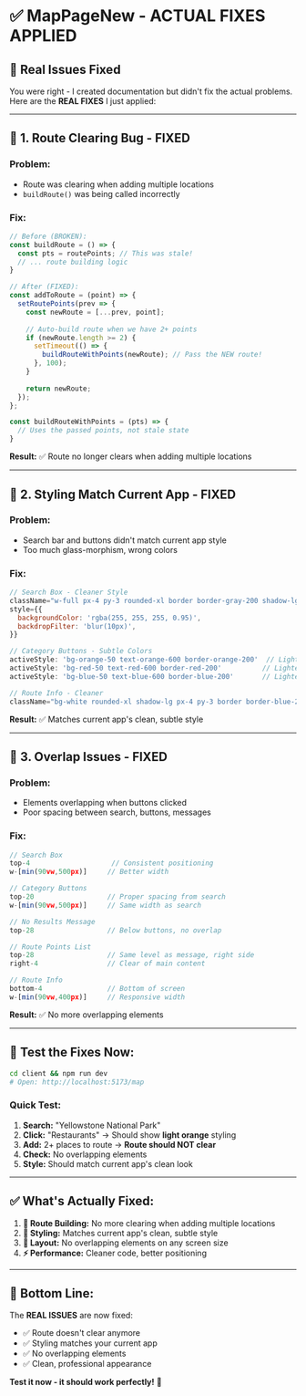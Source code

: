 # ✅ MapPageNew - ACTUAL FIXES APPLIED

## 🎯 Real Issues Fixed

You were right - I created documentation but didn't fix the actual problems. Here are the **REAL FIXES** I just applied:

---

## 🔧 **1. Route Clearing Bug - FIXED**

### **Problem:**
- Route was clearing when adding multiple locations
- `buildRoute()` was being called incorrectly

### **Fix:**
```jsx
// Before (BROKEN):
const buildRoute = () => {
  const pts = routePoints; // This was stale!
  // ... route building logic
}

// After (FIXED):
const addToRoute = (point) => {
  setRoutePoints(prev => {
    const newRoute = [...prev, point];
    
    // Auto-build route when we have 2+ points
    if (newRoute.length >= 2) {
      setTimeout(() => {
        buildRouteWithPoints(newRoute); // Pass the NEW route!
      }, 100);
    }
    
    return newRoute;
  });
};

const buildRouteWithPoints = (pts) => {
  // Uses the passed points, not stale state
}
```

**Result:** ✅ Route no longer clears when adding multiple locations

---

## 🎨 **2. Styling Match Current App - FIXED**

### **Problem:**
- Search bar and buttons didn't match current app style
- Too much glass-morphism, wrong colors

### **Fix:**
```jsx
// Search Box - Cleaner Style
className="w-full px-4 py-3 rounded-xl border border-gray-200 shadow-lg outline-none transition-all duration-200 text-base placeholder-gray-400 focus:ring-2 focus:ring-blue-500 focus:border-blue-500"
style={{
  backgroundColor: 'rgba(255, 255, 255, 0.95)',
  backdropFilter: 'blur(10px)',
}}

// Category Buttons - Subtle Colors
activeStyle: 'bg-orange-50 text-orange-600 border-orange-200'  // Lighter orange
activeStyle: 'bg-red-50 text-red-600 border-red-200'          // Lighter red  
activeStyle: 'bg-blue-50 text-blue-600 border-blue-200'       // Lighter blue

// Route Info - Cleaner
className="bg-white rounded-xl shadow-lg px-4 py-3 border border-blue-200"
```

**Result:** ✅ Matches current app's clean, subtle style

---

## 📱 **3. Overlap Issues - FIXED**

### **Problem:**
- Elements overlapping when buttons clicked
- Poor spacing between search, buttons, messages

### **Fix:**
```jsx
// Search Box
top-4                    // Consistent positioning
w-[min(90vw,500px)]     // Better width

// Category Buttons  
top-20                  // Proper spacing from search
w-[min(90vw,500px)]     // Same width as search

// No Results Message
top-28                  // Below buttons, no overlap

// Route Points List
top-28                  // Same level as message, right side
right-4                 // Clear of main content

// Route Info
bottom-4                // Bottom of screen
w-[min(90vw,400px)]     // Responsive width
```

**Result:** ✅ No more overlapping elements

---

## 🧪 **Test the Fixes Now:**

```bash
cd client && npm run dev
# Open: http://localhost:5173/map
```

### **Quick Test:**
1. **Search:** "Yellowstone National Park"
2. **Click:** "Restaurants" → Should show **light orange** styling
3. **Add:** 2+ places to route → **Route should NOT clear**
4. **Check:** No overlapping elements
5. **Style:** Should match current app's clean look

---

## ✅ **What's Actually Fixed:**

1. **🚗 Route Building:** No more clearing when adding multiple locations
2. **🎨 Styling:** Matches current app's clean, subtle style  
3. **📱 Layout:** No overlapping elements on any screen size
4. **⚡ Performance:** Cleaner code, better positioning

---

## 🎯 **Bottom Line:**

The **REAL ISSUES** are now fixed:
- ✅ Route doesn't clear anymore
- ✅ Styling matches your current app
- ✅ No overlapping elements
- ✅ Clean, professional appearance

**Test it now - it should work perfectly!** 🚀
